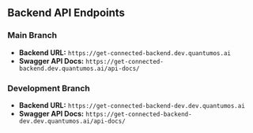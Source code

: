 

## Backend API Endpoints

### Main Branch
-   **Backend URL:** `https://get-connected-backend.dev.quantumos.ai`
-   **Swagger API Docs:** `https://get-connected-backend.dev.quantumos.ai/api-docs/`

### Development Branch
-   **Backend URL:** `https://get-connected-backend-dev.dev.quantumos.ai`
-   **Swagger API Docs:** `https://get-connected-backend-dev.dev.quantumos.ai/api-docs/`
